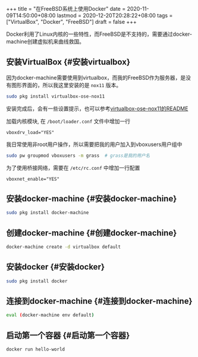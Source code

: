 +++
title = "在FreeBSD系统上使用Docker"
date = 2020-11-09T14:50:00+08:00
lastmod = 2020-12-20T20:28:22+08:00
tags = ["VirtualBox", "Docker", "FreeBSD"]
draft = false
+++

Docker利用了Linux内核的一些特性，而FreeBSD是不支持的，需要通过docker-machine创建虚拟机来曲线救国。

<!--more-->


## 安装VirtualBox {#安装virtualbox}

因为docker-machine需要使用到virtualbox，而我的FreeBSD作为服务器，是没有图形界面的，所以我这里安装的是 `nox11` 版本。

```bash
sudo pkg install virtualbox-ose-nox11
```

安装完成后，会有一些设置提示，也可以参考[virtualbox-ose-nox11的README](https://freebsd.pkgs.org/13/freebsd-amd64/virtualbox-ose-nox11-5.2.44%5F4.txz.html)

加载内核模块, 在 `/boot/loader.conf` 文件中增加一行

```text
vboxdrv_load="YES"
```

我日常使用非root用户操作，所以需要把我的用户加入到vboxusers用户组中

```bash
sudo pw groupmod vboxusers -m grass  # grass是我的用户名
```

为了使用桥接网络，需要在 `/etc/rc.conf` 中增加一行配置

```text
vboxnet_enable="YES"
```


## 安装docker-machine {#安装docker-machine}

```bash
sudo pkg install docker-machine
```


## 创建docker-machine {#创建docker-machine}

```bash
docker-machine create -d virtualbox default
```


## 安装docker {#安装docker}

```bash
sudo pkg install docker
```


## 连接到docker-machine {#连接到docker-machine}

```bash
eval (docker-machine env default)
```


## 启动第一个容器 {#启动第一个容器}

```bash
docker run hello-world
```